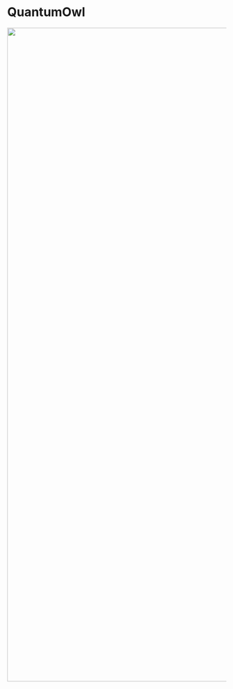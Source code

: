 # QuantumOwl

<img src="https://drive.google.com/file/d/1Zjx8Q-gtubMesa46S2OmInp-rXDLKDXU/view?usp=sharing" width=1500>
